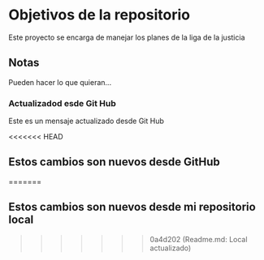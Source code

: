 # Objetivos de la repositorio

Este proyecto se encarga de manejar los planes de la liga de la justicia

## Notas

Pueden hacer lo que quieran...

### Actualizadod esde Git Hub

Este es un mensaje actualizado desde Git Hub

<<<<<<< HEAD
## Estos cambios son nuevos desde GitHub
=======
## Estos cambios son nuevos desde mi repositorio local
>>>>>>> 0a4d202 (Readme.md: Local actualizado)
